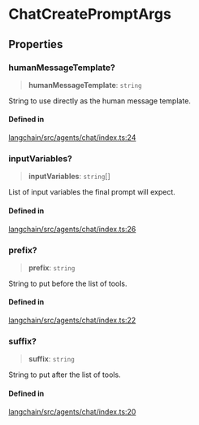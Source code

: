 ChatCreatePromptArgs
====================

Properties[​](#properties "Direct link to Properties")
------------------------------------------------------

### humanMessageTemplate?[​](#humanmessagetemplate "Direct link to humanMessageTemplate?")

> **humanMessageTemplate**: `string`

String to use directly as the human message template.

#### Defined in[​](#defined-in "Direct link to Defined in")

[langchain/src/agents/chat/index.ts:24](https://github.com/hwchase17/langchainjs/blob/46e1734/langchain/src/agents/chat/index.ts#L24)

### inputVariables?[​](#inputvariables "Direct link to inputVariables?")

> **inputVariables**: `string`\[\]

List of input variables the final prompt will expect.

#### Defined in[​](#defined-in-1 "Direct link to Defined in")

[langchain/src/agents/chat/index.ts:26](https://github.com/hwchase17/langchainjs/blob/46e1734/langchain/src/agents/chat/index.ts#L26)

### prefix?[​](#prefix "Direct link to prefix?")

> **prefix**: `string`

String to put before the list of tools.

#### Defined in[​](#defined-in-2 "Direct link to Defined in")

[langchain/src/agents/chat/index.ts:22](https://github.com/hwchase17/langchainjs/blob/46e1734/langchain/src/agents/chat/index.ts#L22)

### suffix?[​](#suffix "Direct link to suffix?")

> **suffix**: `string`

String to put after the list of tools.

#### Defined in[​](#defined-in-3 "Direct link to Defined in")

[langchain/src/agents/chat/index.ts:20](https://github.com/hwchase17/langchainjs/blob/46e1734/langchain/src/agents/chat/index.ts#L20)